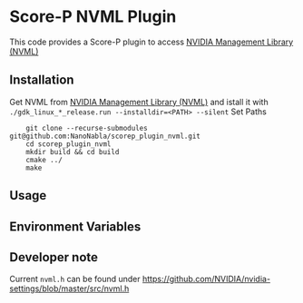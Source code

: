 # Score-P NVML Plugin
This code provides a Score-P plugin to access [NVIDIA Management Library (NVML)](https://developer.nvidia.com/nvidia-management-library-nvml)

## Installation
Get NVML from [NVIDIA Management Library (NVML)](https://developer.nvidia.com/nvidia-management-library-nvml) and istall it with
`./gdk_linux_*_release.run --installdir=<PATH> --silent`
Set Paths
```
    git clone --recurse-submodules git@github.com:NanoNabla/scorep_plugin_nvml.git
    cd scorep_plugin_nvml
    mkdir build && cd build
    cmake ../
    make
```


## Usage

## Environment Variables

## Developer note 
Current `nvml.h` can be found under 
https://github.com/NVIDIA/nvidia-settings/blob/master/src/nvml.h
